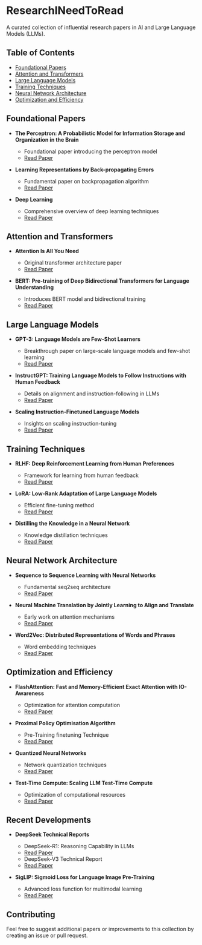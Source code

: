 # ResearchINeedToRead

A curated collection of influential research papers in AI and Large Language Models (LLMs).

## Table of Contents
- [Foundational Papers](#foundational-papers)
- [Attention and Transformers](#attention-and-transformers)
- [Large Language Models](#large-language-models)
- [Training Techniques](#training-techniques)
- [Neural Network Architecture](#neural-network-architecture)
- [Optimization and Efficiency](#optimization-and-efficiency)

## Foundational Papers
- **The Perceptron: A Probabilistic Model for Information Storage and Organization in the Brain**
  - Foundational paper introducing the perceptron model
  - [Read Paper](papers/THE%20PERCEPTRON-%20A%20PROBABILISTIC%20MODEL%20FOR%20INFORMATION%20STORAGE%20AND%20ORGANIZATION%20IN%20THE%20BRAIN.pdf)

- **Learning Representations by Back-propagating Errors**
  - Fundamental paper on backpropagation algorithm
  - [Read Paper](papers/%28Backprop%29%20Learning%20representations%20by%20back-propagating%20errors%20.pdf)

- **Deep Learning**
  - Comprehensive overview of deep learning techniques
  - [Read Paper](papers/Deep%20learning.pdf)

## Attention and Transformers
- **Attention Is All You Need**
  - Original transformer architecture paper
  - [Read Paper](papers/Attention%20Is%20All%20You%20Need.pdf)

- **BERT: Pre-training of Deep Bidirectional Transformers for Language Understanding**
  - Introduces BERT model and bidirectional training
  - [Read Paper](papers/BERT-%20Pre-training%20of%20Deep%20Bidirectional%20Transformers%20for%20Language%20Understanding.pdf)

## Large Language Models
- **GPT-3: Language Models are Few-Shot Learners**
  - Breakthrough paper on large-scale language models and few-shot learning
  - [Read Paper](papers/%28GPT-3%29%20Language%20Models%20are%20Few-Shot%20Learners.pdf)

- **InstructGPT: Training Language Models to Follow Instructions with Human Feedback**
  - Details on alignment and instruction-following in LLMs
  - [Read Paper](papers/%28InstructGPT%29%20Training%20language%20models%20to%20follow%20instructions%20with%20human%20feedback.pdf)

- **Scaling Instruction-Finetuned Language Models**
  - Insights on scaling instruction-tuning
  - [Read Paper](papers/Scaling%20Instruction-Finetuned%20Language%20Models.pdf)

## Training Techniques
- **RLHF: Deep Reinforcement Learning from Human Preferences**
  - Framework for learning from human feedback
  - [Read Paper](papers/%28RLHF%29%20Deep%20Reinforcement%20Learning%20from%20Human%20Preferences.pdf)

- **LoRA: Low-Rank Adaptation of Large Language Models**
  - Efficient fine-tuning method
  - [Read Paper](papers/LORA-%20LOW-RANK%20ADAPTATION%20OF%20LARGE%20LANGUAGE%20MODELS.pdf)

- **Distilling the Knowledge in a Neural Network**
  - Knowledge distillation techniques
  - [Read Paper](papers/Distilling%20the%20Knowledge%20in%20a%20Neural%20Network.pdf)

## Neural Network Architecture
- **Sequence to Sequence Learning with Neural Networks**
  - Fundamental seq2seq architecture
  - [Read Paper](papers/%28Seq-2-Seq%29%20Sequence%20to%20Sequence%20Learning%20with%20Neural%20Networks.pdf)

- **Neural Machine Translation by Jointly Learning to Align and Translate**
  - Early work on attention mechanisms
  - [Read Paper](papers/NEURAL%20MACHINE%20TRANSLATION%20BY%20JOINTLY%20LEARNING%20TO%20ALIGN%20AND%20TRANSLATE.pdf)

- **Word2Vec: Distributed Representations of Words and Phrases**
  - Word embedding techniques
  - [Read Paper](papers/%28Word-2-Vec%29%20Distributed%20Representations%20of%20Words%20and%20Phrases%20and%20their%20Compositionality.pdf)

## Optimization and Efficiency
- **FlashAttention: Fast and Memory-Efficient Exact Attention with IO-Awareness**
  - Optimization for attention computation
  - [Read Paper](papers/FlashAttention-%20Fast%20and%20Memory-Efficient%20Exact%20Attention%20with%20IO-Awareness.pdf)

- **Proximal Policy Optimisation Algorithm**
  - Pre-Training finetuning Technique
  - [Read Paper](papers/PPO_Proximal_Policy_Optimisation_Algo.pdf)

- **Quantized Neural Networks**
  - Network quantization techniques
  - [Read Paper](papers/Quantized%20Neural%20Networks-%20Training%20Neural%20Networks%20with%20Low%20Precision%20Weights%20and%20Activations.pdf)

- **Test-Time Compute: Scaling LLM Test-Time Compute**
  - Optimization of computational resources
  - [Read Paper](papers/%28Test-Time%20Compute%29%20Scaling%20LLM%20Test-Time%20Compute%20Optimally%20can%20be%20More%20Effective%20than%20Scaling%20Model%20Parameters.pdf)

## Recent Developments
- **DeepSeek Technical Reports**
  - DeepSeek-R1: Reasoning Capability in LLMs
  - [Read Paper](papers/DeepSeek-R1-%20Incentivizing%20Reasoning%20Capability%20in%20LLMs%20via%20Reinforcement%20Learning.pdf)
  - DeepSeek-V3 Technical Report
  - [Read Paper](papers/DeepSeek-V3%20Technical%20Report.pdf)

- **SigLIP: Sigmoid Loss for Language Image Pre-Training**
  - Advanced loss function for multimodal learning
  - [Read Paper](papers/%28SigLIP%29%20Sigmoid%20Loss%20for%20Language%20Image%20Pre-Training.pdf)

## Contributing
Feel free to suggest additional papers or improvements to this collection by creating an issue or pull request.
